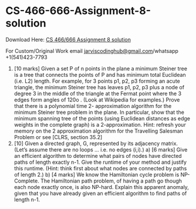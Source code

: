 # CS-466-666-Assignment-8-solution

Download Here: [CS 466/666 Assignment 8 solution](https://jarviscodinghub.com/assignment/cs-466-666-assignment-8-solution/)

For Custom/Original Work email jarviscodinghub@gmail.com/whatsapp +1(541)423-7793

1. [10 marks] Given a set P of n points in the plane a minimum Steiner tree is a tree that
connects the points of P and has minimum total Euclidean (i.e. L2) length. For example, for 3
points p1, p2, p3 forming an acute triangle, the minimum Steiner tree has leaves p1, p2, p3 plus a
node of degree 3 in the middle of the triangle at the Fermat point where the 3 edges form
angles of 120o
. (Look at Wikipedia for examples.) Prove that there is a polynomial time 2-
approximation algorithm for the minimum Steiner tree problem in the plane. In particular,
show that the minimum spanning tree of the points (using Euclidean distances as edge weights
in the complete graph) is a 2-approximation. Hint: refresh your memory on the 2
approximation algorithm for the Travelling Salesman
Problem or see [CLRS, section 35.2]
2. [10] Given a directed graph, G, represented by its adjacency matrix. (Let’s assume there are
no loops … i.e. no edges (i,i).)
a) [6 marks] Give an efficient algorithm to determine what pairs of nodes have directed paths
of length exactly n-1. Give the runtime of your method and justify this runtime. (Hint: think
first about what nodes are connected by paths of length 2.)
b) [4 marks] We know the Hamiltonian cycle problem is NP-Complete. The Hamiltonian path
problem, of having a path go though each node exactly once, is also NP-hard. Explain this
apparent anomaly, given that you have already given an efficient algorithm to find paths of
length n-1.


